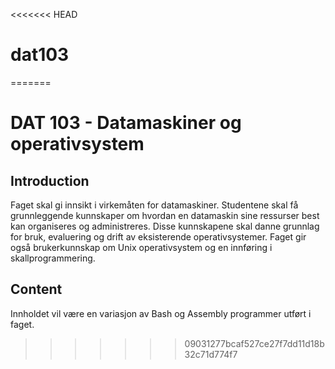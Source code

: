<<<<<<< HEAD
# dat103
=======
# DAT 103 - Datamaskiner og operativsystem

## Introduction

Faget skal gi innsikt i virkemåten for datamaskiner. 
Studentene skal få grunnleggende kunnskaper om hvordan en datamaskin sine ressurser best kan organiseres og administreres. 
Disse kunnskapene skal danne grunnlag for bruk, evaluering og drift av eksisterende operativsystemer.
Faget gir også brukerkunnskap om Unix operativsystem og en innføring i skallprogrammering.

## Content

Innholdet vil være en variasjon av Bash og Assembly programmer utført i faget.
>>>>>>> 09031277bcaf527ce27f7dd11d18b32c71d774f7

